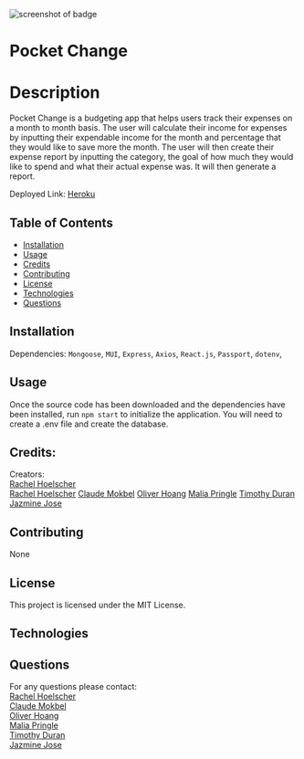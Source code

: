 ![screenshot of badge](https://img.shields.io/badge/license-MIT-blue.svg)

# Pocket Change

# Description
Pocket Change is a budgeting app that helps users track their expenses on a month to month basis. The user will calculate their income for expenses by inputting their expendable income for the month and percentage that they would like to save more the month. The user will then create their expense report by inputting the category, the goal of how much they would like to spend and what their actual expense was. It will then generate a report. 

Deployed Link: <a href=”www.pocket-changee.herokuapp.com/”>Heroku</a><br>
## Table of Contents

* [Installation](#installation)
* [Usage](#usage)
* [Credits](#credits)
* [Contributing](#contributing)
* [License](#license)
* [Technologies](#technologies)
* [Questions](#questions)

## Installation

Dependencies:
`Mongoose`, `MUI`, `Express`, `Axios`, `React.js`, `Passport`, `dotenv`, 

## Usage

Once the source code has been downloaded and the dependencies have been installed, run `npm start` to initialize the application. You will need to create a .env file and create the database.

## Credits:
Creators: <br>
[Rachel Hoelscher]('wwww.github.com/me0wmerz')<br>
<a href="https://github.com/me0wmerz">Rachel Hoelscher</a>
<a href="https://guthub.com/cmokbel1">Claude Mokbel</a>
<a href="https://github.com/LohasOT">Oliver Hoang</a>
<a href="https://github.com/pringle97">Malia Pringle</a>
<a href="https://github.com/timduran">Timothy Duran</a>
<a href="https://github.com/jazminejose">Jazmine Jose</a>

## Contributing

None

## License

This project is licensed under the MIT License.

## Technologies

## Questions

For any questions please contact:<br>
<a href=”https://github.com/me0wmerz”>Rachel Hoelscher</a><br>
<a href=”www.github.com/cmokbel1”>Claude Mokbel</a><br>
<a href=”www.github.com/LohasOt”>Oliver Hoang</a><br>
<a href=”www.github.com/pringle97”>Malia Pringle</a><br>
<a href=”www.github.com/timduran”>Timothy Duran</a><br>
<a href=”www.github.com/jazminejose”>Jazmine Jose</a> 
